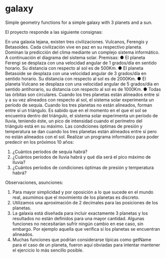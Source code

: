 # galaxy
Simple geometry functions for a simple galaxy with 3 planets and a sun.

El proyecto responde a las siguiente consignas:

En una galaxia lejana, existen tres civilizaciones. Vulcanos, Ferengis y Betasoides. Cada
civilización vive en paz en su respectivo planeta.
Dominan la predicción del clima mediante un complejo sistema informático.
A continuación el diagrama del sistema solar.
Premisas:
● El planeta Ferengi se desplaza con una velocidad angular de 1 grados/día en sentido
horario. Su distancia con respecto al sol es de 500Km.
● El planeta Betasoide se desplaza con una velocidad angular de 3 grados/día en sentido
horario. Su distancia con respecto al sol es de 2000Km.
● El planeta Vulcano se desplaza con una velocidad angular de 5 grados/día en sentido
antihorario, su distancia con respecto al sol es de 1000Km.
● Todas las órbitas son circulares.
Cuando los tres planetas están alineados entre sí y a su vez alineados con respecto al sol, el
sistema solar experimenta un período de sequía.
Cuando los tres planetas no están alineados, forman entre sí un triángulo. Es sabido que en el
momento en el que el sol se encuentra dentro del triángulo, el sistema solar experimenta un
período de lluvia, teniendo éste, un pico de intensidad cuando el perímetro del triángulo está en
su máximo.
Las condiciones óptimas de presión y temperatura se dan cuando los tres planetas están
alineados entre sí pero no están alineados con el sol.
Realizar un programa informático para poder predecir en los próximos 10 años:
1. ¿Cuántos períodos de sequía habrá?
2. ¿Cuántos períodos de lluvia habrá y qué día será el pico máximo de lluvia?
3. ¿Cuántos períodos de condiciones óptimas de presión y temperatura habrá?

Observaciones, asunciones:

1. Para mayor simplicidad y por oposición a lo que sucede en el mundo real, asumimos que el movimiento de los planetas es discreto.
2. Utilizamos una aproximación de 2 decimales para las posiciones de los planetas.
3. La galaxia está diseñada para incluir exactamente 3 planetas y los resultados no están definidos para una mayor cantidad. 
Algunas funciones no necesitarían sufrir ningún cambio en ese caso, sin embargo. Por ejemplo aquella que verifica si los planetas se encuentran alineados.
4. Muchas funciones que podrían considerarse típicas como getName para el caso de un planeta, fueron aquí obviadas para intentar
mantener el ejercicio lo más sencillo posible.
